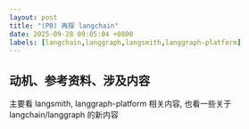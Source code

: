 ```yaml
---
layout: post
title: "(P0) 再探 langchain"
date: 2025-09-28 09:05:04 +0800
labels: [langchain,langgraph,langsmith,langgraph-platform]
---
```


## 动机、参考资料、涉及内容

主要看 langsmith, langgraph-platform 相关内容, 也看一些关于 langchain/langgraph 的新内容